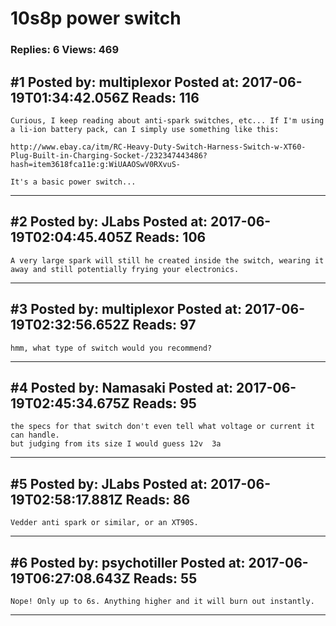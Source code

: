 # 10s8p power switch

### Replies: 6 Views: 469

## \#1 Posted by: multiplexor Posted at: 2017-06-19T01:34:42.056Z Reads: 116

```
Curious, I keep reading about anti-spark switches, etc... If I'm using a li-ion battery pack, can I simply use something like this:

http://www.ebay.ca/itm/RC-Heavy-Duty-Switch-Harness-Switch-w-XT60-Plug-Built-in-Charging-Socket-/232347443486?hash=item3618fca11e:g:WiUAAOSwV0RXvuS-

It's a basic power switch...
```

---
## \#2 Posted by: JLabs Posted at: 2017-06-19T02:04:45.405Z Reads: 106

```
A very large spark will still he created inside the switch, wearing it away and still potentially frying your electronics.
```

---
## \#3 Posted by: multiplexor Posted at: 2017-06-19T02:32:56.652Z Reads: 97

```
hmm, what type of switch would you recommend?
```

---
## \#4 Posted by: Namasaki Posted at: 2017-06-19T02:45:34.675Z Reads: 95

```
the specs for that switch don't even tell what voltage or current it can handle.
but judging from its size I would guess 12v  3a
```

---
## \#5 Posted by: JLabs Posted at: 2017-06-19T02:58:17.881Z Reads: 86

```
Vedder anti spark or similar, or an XT90S.
```

---
## \#6 Posted by: psychotiller Posted at: 2017-06-19T06:27:08.643Z Reads: 55

```
Nope! Only up to 6s. Anything higher and it will burn out instantly.
```

---
